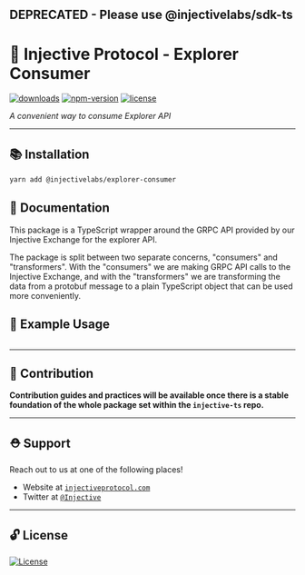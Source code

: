## DEPRECATED - Please use @injectivelabs/sdk-ts

# 🌟 Injective Protocol - Explorer Consumer

[![downloads](https://img.shields.io/npm/dm/@injectivelabs/explorer-consumer.svg)](https://www.npmjs.com/package/@injectivelabs/explorer-consumer)
[![npm-version](https://img.shields.io/npm/v/@injectivelabs/explorer-consumer.svg)](https://www.npmjs.com/package/@injectivelabs/explorer-consumer)
[![license](https://img.shields.io/npm/l/express.svg)]()

_A convenient way to consume Explorer API_

---

## 📚 Installation

```bash
yarn add @injectivelabs/explorer-consumer
```

## 📖 Documentation

This package is a TypeScript wrapper around the GRPC API provided by our Injective Exchange for the explorer API.

The package is split between two separate concerns, "consumers" and "transformers". With the "consumers" we are making GRPC API calls to the Injective Exchange, and with the "transformers" we are transforming the data from a protobuf message to a plain TypeScript object that can be used more conveniently.

## 📖 Example Usage

```ts

```

---

## 📜 Contribution

**Contribution guides and practices will be available once there is a stable foundation of the whole package set within the `injective-ts` repo.**

---

## ⛑ Support

Reach out to us at one of the following places!

- Website at <a href="https://injectiveprotocol.com" target="_blank">`injectiveprotocol.com`</a>
- Twitter at <a href="https://twitter.com/Injective_" target="_blank">`@Injective`</a>

---

## 🔓 License

[![License](https://img.shields.io/:license-mit-blue.svg?style=flat-square)](https://badges.mit-license.org)

